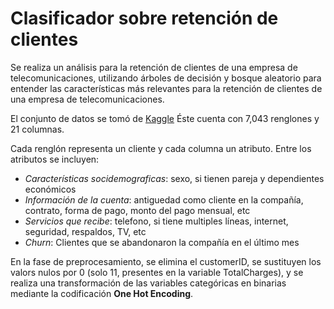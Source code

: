 # Clasificador sobre retención de clientes

Se realiza un análisis para la retención de clientes de una empresa de telecomunicaciones, utilizando árboles de decisión y bosque aleatorio para entender las características más relevantes para la retención de clientes de una empresa de telecomunicaciones.

El conjunto de datos se tomó de [Kaggle](https://www.kaggle.com/blastchar/telco-customer-churn) Éste cuenta con 7,043 renglones y 21 columnas.

Cada renglón representa un cliente y cada columna un atributo. Entre los atributos se incluyen:

- _Características socidemograficas_: sexo, si tienen pareja y dependientes económicos
- _Información de la cuenta_: antiguedad como cliente en la compañía, contrato, forma de pago, monto del pago mensual, etc
- _Servicios que recibe_: telefono, si tiene multiples líneas, internet, seguridad, respaldos, TV, etc
- _Churn_: Clientes que se abandonaron la compañía en el último mes 
  
En la fase de preprocesamiento, se elimina el customerID, se sustituyen los valors nulos por 0 (solo 11, presentes en la variable TotalCharges), y se realiza una transformación de las variables categóricas en binarias mediante la codificación **One Hot Encoding**.
